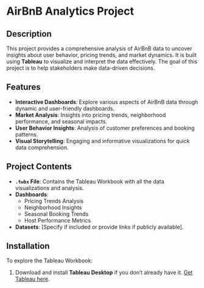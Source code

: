 # AirBnB Analytics Project

## Description
This project provides a comprehensive analysis of AirBnB data to uncover insights about user behavior, pricing trends, and market dynamics. It is built using **Tableau** to visualize and interpret the data effectively. The goal of this project is to help stakeholders make data-driven decisions.

## Features
- **Interactive Dashboards**: Explore various aspects of AirBnB data through dynamic and user-friendly dashboards.
- **Market Analysis**: Insights into pricing trends, neighborhood performance, and seasonal impacts.
- **User Behavior Insights**: Analysis of customer preferences and booking patterns.
- **Visual Storytelling**: Engaging and informative visualizations for quick data comprehension.

## Project Contents
- **`.twbx` File**: Contains the Tableau Workbook with all the data visualizations and analysis.
- **Dashboards**:
  - Pricing Trends Analysis
  - Neighborhood Insights
  - Seasonal Booking Trends
  - Host Performance Metrics
- **Datasets**: [Specify if included or provide links if publicly available].

## Installation
To explore the Tableau Workbook:
1. Download and install **Tableau Desktop** if you don’t already have it. [Get Tableau here](https://www.tableau.com/).
